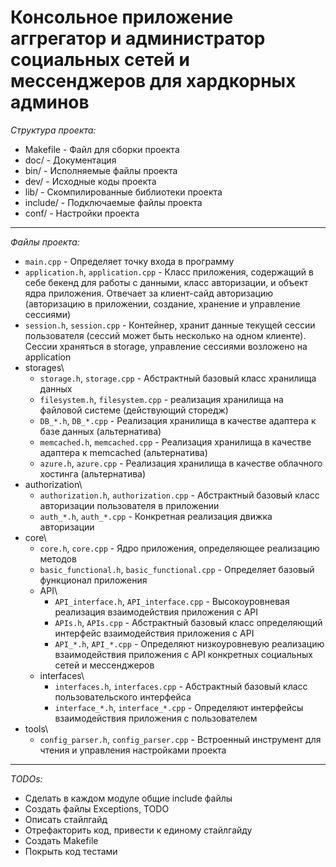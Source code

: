 # Консольное приложение аггрегатор и администратор социальных сетей и мессенджеров для хардкорных админов

*Структура проекта:*

+ Makefile - Файл для сборки проекта
+ doc/ - Документация
+ bin/ - Исполняемые файлы проекта
+ dev/ - Исходные коды проекта
+ lib/ - Скомпилированные библиотеки проекта
+ include/ - Подключаемые файлы проекта
+ conf/ - Настройки проекта

----------------

*Файлы проекта:*

+ `main.cpp` - Определяет точку входа в программу
+ `application.h`, `application.cpp` - Класс приложения, содержащий в себе бекенд для работы с данными,
	класс авторизации, и объект ядра приложения. Отвечает за клиент-сайд авторизацию (авторизацию в
	приложении, создание, хранение и управление сессиями)
+ `session.h`, `session.cpp` - Контейнер, хранит данные текущей сессии пользователя (сессий может быть несколько на одном
	клиенте). Сессии храняться в storage, управление сессиями возложено на application
+ storages\
	* `storage.h`, `storage.cpp` - Абстрактный базовый класс хранилища данных
	* `filesystem.h`, `filesystem.cpp` - реализация хранилища на файловой системе (действующий сторедж)
	* `DB_*.h`, `DB_*.cpp` - Реализация хранилища в качестве адаптера к базе данных (альтернатива)
	* `memcached.h`, `memcached.cpp` - Реализация хранилища в качестве адаптера к memcached (альтернатива)
	* `azure.h`, `azure.cpp` - Реализация хранилища в качестве облачного хостинга (альтернатива)
+ authorization\
	* `authorization.h`, `authorization.cpp` - Абстрактный базовый класс авторизации пользователя в приложении
	* `auth_*.h`, `auth_*.cpp` - Конкретная реализация движка авторизации
+ core\
	* `core.h`, `core.cpp` - Ядро приложения, определяющее реализацию методов
	* `basic_functional.h`, `basic_functional.cpp` - Определяет базовый функционал приложения
	* API\
		- `API_interface.h`, `API_interface.cpp` - Высокоуровневая реализация взаимодействия приложения с API
		- `APIs.h`, `APIs.cpp` - Абстрактный базовый класс определяющий интерфейс взаимодействия приложения с API
		- `API_*.h`, `API_*.cpp` - Определяют низкоуровневую реализацию взаимодействия приложения с API конкретных социальных сетей и мессенджеров
	* interfaces\
		- `interfaces.h`, `interfaces.cpp` - Абстрактный базовый класс пользовательского  интерфейса 
		- `interface_*.h`, `interface_*.cpp` - Определяют интерфейсы взаимодействия приложения с пользователем
+ tools\
	* `config_parser.h`, `config_parser.cpp` - Встроенный инструмент для чтения и управления настройками проекта

------------------------------

*TODOs:*

+ Сделать в каждом модуле общие include файлы
+ Создать файлы Exceptions, TODO
+ Описать стайлгайд
+ Отрефакторить код, привести к единому стайлгайду
+ Создать Makefile
+ Покрыть код тестами
